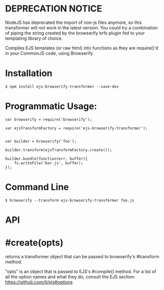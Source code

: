 # DEPRECATION NOTICE
NodeJS has deprecated the import of non-js files anymore, so this transformer will not work in the latest version. 
You could try a combination of piping the string created by the browserify brfs plugin fed to your templating library of choice.

Compiles EJS templates (or raw html) into functions as they are require()'d in your CommonJS code, using Browserify.


# Installation

    $ npm install ejs-browserify-transformer --save-dev



# Programmatic Usage:

    var browserify = require('browserify');

    var ejsTransformFactory = require('ejs-browserify-transformer');


    var builder = browserify('foo');

    builder.transform(ejsTransformFactory.create());

    builder.bundle(function(err, buffer){
        fs.writeFile('bar.js', buffer);
    });

# Command Line
    $ browserify --transform ejs-browserify-transformer foo.js

# API

# #create(opts)
returns a transformer object that can be passed to browserify's #transform method.

"opts" is an object that is passed to EJS's #compile() method.
For a list of all the option names and what they do, consult the EJS section: https://github.com/tj/ejs#options
